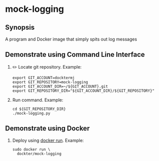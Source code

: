 # mock-logging

## Synopsis

A program and Docker image that simply spits out log messages

## Demonstrate using Command Line Interface

1. :pencil2: Locate git repository.
   Example:

    ```console
    export GIT_ACCOUNT=docktermj
    export GIT_REPOSITORY=mock-logging
    export GIT_ACCOUNT_DIR=~/${GIT_ACCOUNT}.git
    export GIT_REPOSITORY_DIR="${GIT_ACCOUNT_DIR}/${GIT_REPOSITORY}"
    ```

1. Run command.
   Example:

    ```console
    cd ${GIT_REPOSITORY_DIR}
    ./mock-logging.py
    ```

## Demonstrate using Docker

1. Deploy using [docker run](https://docs.docker.com/engine/reference/run/).
   Example:

    ```console
    sudo docker run \
      dockter/mock-logging
    ```
